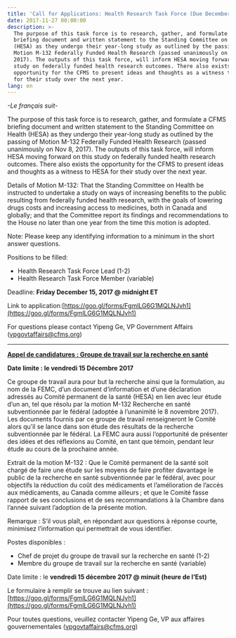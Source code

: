 ```yaml
---
title: 'Call for Applications: Health Research Task Force (Due December 15, 2017)'
date: 2017-11-27 00:00:00
description: >-
  The purpose of this task force is to research, gather, and formulate a CFMS
  briefing document and written statement to the Standing Committee on Health
  (HESA) as they undergo their year-long study as outlined by the passing of
  Motion M-132 Federally Funded Health Research (passed unanimously on Nov 8,
  2017). The outputs of this task force, will inform HESA moving forward on this
  study on federally funded health research outcomes. There also exists the
  opportunity for the CFMS to present ideas and thoughts as a witness to HESA
  for their study over the next year.
lang: en
---
```



*-Le fran&ccedil;ais suit-*

The purpose of this task force is to research, gather, and formulate a CFMS briefing document and written statement to the Standing Committee on Health (HESA) as they undergo their year-long study as outlined by the passing of Motion M-132 Federally Funded Health Research (passed unanimously on Nov 8, 2017). The outputs of this task force, will inform HESA moving forward on this study on federally funded health research outcomes. There also exists the opportunity for the CFMS to present ideas and thoughts as a witness to HESA for their study over the next year.

Details of Motion M-132: That the Standing Committee on Health be instructed to undertake a study on ways of increasing benefits to the public resulting from federally funded health research, with the goals of lowering drugs costs and increasing access to medicines, both in Canada and globally; and that the Committee report its findings and recommendations to the House no later than one year from the time this motion is adopted.

Note: Please keep any identifying information to a minimum in the short answer questions.

Positions to be filled:

* Health Research Task Force Lead (1-2)
* Health Research Task Force Member (variable)

Deadline: **Friday December 15, 2017 @ midnight ET**

Link to application:[https://goo.gl/forms/FgmlLG6G1MQLNJvh1](https://goo.gl/forms/FgmlLG6G1MQLNJvh1)

For questions please contact Yipeng Ge, VP Government Affairs ([vpgovtaffairs@cfms.org](javascript:void(location.href='mailto:vpgovtaffairs@cfms.org')))

---

<u><strong>Appel de candidatures : Groupe de travail sur la recherche en sant&eacute;</strong></u>

**Date limite : le vendredi 15 D&eacute;cembre 2017**

Ce groupe de travail aura pour but la recherche ainsi que la formulation, au nom de la FEMC, d’un document d’information et d’une d&eacute;claration adress&eacute;s au Comit&eacute; permanent de la sant&eacute; (HESA) en lien avec leur &eacute;tude d’un an, tel que r&eacute;solu par la motion M-132 Recherche en sant&eacute; subventionn&eacute;e par le f&eacute;d&eacute;ral (adopt&eacute;e &agrave; l’unanimit&eacute; le 8 novembre 2017). Les documents fournis par ce groupe de travail renseigneront le Comit&eacute; alors qu’il se lance dans son &eacute;tude des r&eacute;sultats de la recherche subventionn&eacute;e par le f&eacute;d&eacute;ral. La FEMC aura aussi l’opportunit&eacute; de pr&eacute;senter des id&eacute;es et des r&eacute;flexions au Comit&eacute;, en tant que t&eacute;moin, pendant leur &eacute;tude au cours de la prochaine ann&eacute;e.

Extrait de la motion M-132 : Que le Comit&eacute; permanent de la sant&eacute; soit charg&eacute; de faire une &eacute;tude sur les moyens de faire profiter davantage le public de la recherche en sant&eacute; subventionn&eacute;e par le f&eacute;d&eacute;ral, avec pour objectifs la r&eacute;duction du co&ucirc;t des m&eacute;dicaments et l’am&eacute;lioration de l’acc&egrave;s aux m&eacute;dicaments, au Canada comme ailleurs ; et que le Comit&eacute; fasse rapport de ses conclusions et de ses recommandations &agrave; la Chambre dans l’ann&eacute;e suivant l’adoption de la pr&eacute;sente motion.

Remarque : S’il vous pla&icirc;t, en r&eacute;pondant aux questions &agrave; r&eacute;ponse courte, minimisez l’information qui permettrait de vous identifier.

Postes disponibles :

* Chef de projet du groupe de travail sur la recherche en sant&eacute; (1-2)
* Membre du groupe de travail sur la recherche en sant&eacute; (variable)

Date limite : le **vendredi 15 d&eacute;cembre 2017 @ minuit (heure de l’Est)**

Le formulaire &agrave; remplir se trouve au lien suivant : [https://goo.gl/forms/FgmlLG6G1MQLNJvh1](https://goo.gl/forms/FgmlLG6G1MQLNJvh1)

Pour toutes questions, veuillez contacter Yipeng Ge, VP aux affaires gouvernementales ([vpgovtaffairs@cfms.org](javascript:void(location.href='mailto:'+String.fromCharCode(118,112,103,111,118,116,97,102,102,97,105,114,115,64,99,102,109,115,46,111,114,103))))
